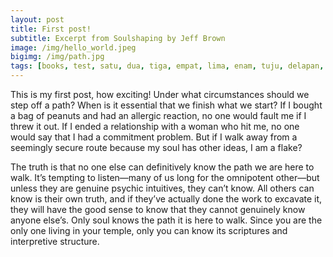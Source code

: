 ```yaml
---
layout: post
title: First post!
subtitle: Excerpt from Soulshaping by Jeff Brown
image: /img/hello_world.jpeg
bigimg: /img/path.jpg
tags: [books, test, satu, dua, tiga, empat, lima, enam, tuju, delapan, sembilan, sepuluh]
---
```


This is my first post, how exciting! Under what circumstances should we step off a path? When is it essential that we finish what we start? If I bought a bag of peanuts and had an allergic reaction, no one would fault me if I threw it out. If I ended a relationship with a woman who hit me, no one would say that I had a commitment problem. But if I walk away from a seemingly secure route because my soul has other ideas, I am a flake?

The truth is that no one else can definitively know the path we are here to walk. It’s tempting to listen—many of us long for the omnipotent other—but unless they are genuine psychic intuitives, they can’t know. All others can know is their own truth, and if they’ve actually done the work to excavate it, they will have the good sense to know that they cannot genuinely know anyone else’s. Only soul knows the path it is here to walk. Since you are the only one living in your temple, only you can know its scriptures and interpretive structure.
